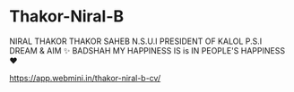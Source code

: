 # Thakor-Niral-B
NIRAL THAKOR    THAKOR SAHEB   N.S.U.I PRESIDENT OF KALOL   P.S.I DREAM &amp; AIM ✨    BADSHAH   MY HAPPINESS IS is IN PEOPLE'S HAPPINESS  ❤️


https://app.webmini.in/thakor-niral-b-cv/
